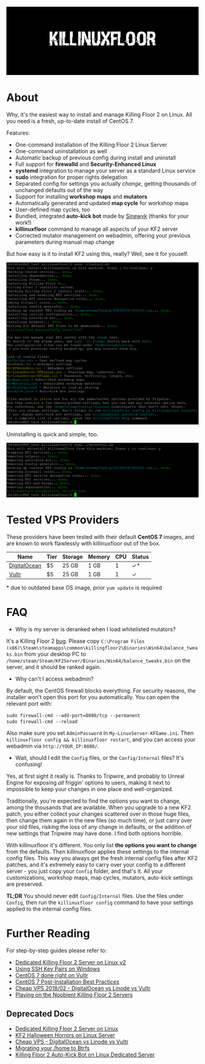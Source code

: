![](img/logo-small.png)

# About

Why, it's the easiest way to install and manage Killing Floor 2 on Linux. All you need is a fresh, up-to-date install of CentOS 7.

Features:

* One-command installation of the Killing Floor 2 Linux Server
* One-command uninstallation as well
* Automatic backup of previous config during install and uninstall
* Full support for **firewalld** and **Security-Enhanced Linux**
* **systemd** integration to manage your server as a standard Linux service
* **sudo** integration for proper rights delegation
* Separated config for settings you actually _change_, getting thousands of unchanged defaults out of the way
* Support for installing **workshop maps** and **mutators**
* Automatically generated and updated **map cycle** for workshop maps
* User-defined map cycles, too
* Bundled, integrated **auto-kick bot** made by [Sinewyk](https://github.com/Sinewyk/kf2_autokick) (thanks for your work!)
* **killinuxfloor** command to manage all aspects of your KF2 server
* Corrected mutator management on webadmin, offering your previous parameters during manual map change

But how easy is it to install KF2 using this, really? Well, see it for youself.

![](img/install.png)

Uninstalling is quick and simple, too.

![](img/uninstall.png)

# Tested VPS Providers

These providers have been tested with their default **CentOS 7** images, and are known to work flawlessly with killinuxfloor out of the box.

Name | Tier | Storage | Memory | CPU | Status
---|---|---|---|---|---
[DigitalOcean](https://m.do.co/c/0e2a6c411de3) | $5 | 25 GB | 1 GB | 1 | ✓\*
[Vultr](https://www.vultr.com/?ref=7244064) | $5 | 25 GB | 1 GB | 1 | ✓ 

\* due to outdated base OS image, prior `yum update` is required

# FAQ

* Why is my server is deranked when I load whitelisted mutators?

It's a Killing Floor 2 [bug](https://forums.tripwireinteractive.com/forum/killing-floor-2/technical-support-ae/the-bug-report-ae/2328058-whitelisted-mutator-got-unranked-in-these-conditions). Please copy `C:\Program Files (x86)\Steam\steamapps\common\killingfloor2\Binaries\Win64\balance_tweaks.bin` from your desktop PC to `/home/steam/Steam/KF2Server/Binaries/Win64/balance_tweaks.bin` on the server, and it should be ranked again.

* Why can't I access webadmin?

By default, the CentOS firewall blocks everything. For security reasons, the installer won't open this port for you automatically. You can open the relevant port with:

```
sudo firewall-cmd --add-port=8080/tcp --permanent
sudo firewall-cmd --reload
```

Also make sure you set `AdminPassword` in `My-LinuxServer-KFGame.ini`. Then `killinuxfloor config && killinuxfloor restart`, and you can access your webadmin via `http://YOUR_IP:8080/`.

* Wait, should I edit the `Config` files, or the `Config/Internal` files? It's confusing!

Yes, at first sight it really is. Thanks to Tripwire, and probably to Unreal Engine for exposing _all_ friggin' options to users, making it next to impossible to keep your changes in one place and well-organized.

Traditionally, you're expected to find the options you want to change, among the thousands that are available. When you upgrade to a new KF2 patch, you either collect your changes scattered over in those huge files, then change them again in the new files (so much time), or just carry over your old files, risking the loss of any change in defaults, or the addition of new settings that Tripwire may have done. I find both options horrible.

With killinuxfloor it's different. You only list **the options you want to change** from the defaults. Then killinuxfloor applies these settings to the internal config files. This way you always get the fresh internal config files after KF2 patches, and it's extremely easy to carry over your config to a different server - you just copy your `Config` folder, and that's it. All your customizations, workshop maps, map cycles, mutators, auto-kick settings are preserved.

**TL;DR** You should never edit `Config/Internal` files. Use the files under `Config`, then run the `killinuxfloor config` command to have your settings applied to the internal config files.

# Further Reading

For step-by-step guides please refer to:

* [Dedicated Killing Floor 2 Server on Linux v2](https://noobient.com/post/177032104336/dedicated-killing-floor-2-server-on-linux-v2)
* [Using SSH Key Pairs on Windows](https://noobient.com/post/177021102131/using-ssh-key-pairs-on-windows)
* [CentOS 7 done right on Vultr](https://noobient.com/post/177025083491/centos-7-done-right-on-vultr)
* [CentOS 7 Post-Installation Best Practices](https://noobient.com/post/177024981091/centos-7-post-installation-best-practices)
* [Cheap VPS 2018/02 - DigitalOcean vs Linode vs Vultr](https://noobient.com/post/170833729621/cheap-vps-201802-digitalocean-vs-linode-vs)
* [Playing on the Noobient Killing Floor 2 Servers](https://noobient.com/post/176812638301/playing-on-the-noobient-killing-floor-2-servers)

## Deprecated Docs

* [Dedicated Killing Floor 2 Server on Linux](https://noobient.com/post/166215861971/dedicated-killing-floor-2-server-on-linux)
* [KF2 Halloween Horrors on Linux Server](https://noobient.com/post/166513354986/kf2-halloween-horrors-on-linux-server)
* [Cheap VPS - DigitalOcean vs Linode vs Vultr](https://noobient.com/post/166745112166/cheap-vps-digitalocean-vs-linode-vs-vultr)
* [Migrating your /home to Btrfs](https://noobient.com/post/168802452746/migrating-your-home-to-btrfs)
* [Killing Floor 2 Auto-Kick Bot on Linux Dedicated Server](https://noobient.com/post/175434585701/killing-floor-2-auto-kick-bot-on-linux-dedicated)
